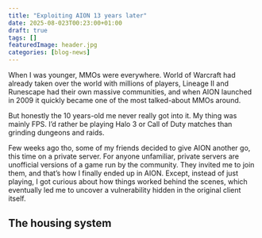 ```yaml
---
title: "Exploiting AION 13 years later"
date: 2025-08-023T00:23:00+01:00
draft: true
tags: []
featuredImage: header.jpg
categories: [blog-news]
---
```


When I was younger, MMOs were everywhere. World of Warcraft had already taken over the world with millions of players, Lineage II and Runescape had their own massive communities, and when AION launched in 2009 it quickly became one of the most talked-about MMOs around. 

But honestly the 10 years-old me never really got into it. My thing was mainly FPS. I’d rather be playing Halo 3 or Call of Duty matches than grinding dungeons and raids.

Few weeks ago tho, some of my friends decided to give AION another go, this time on a private server. 
For anyone unfamiliar, private servers are unofficial versions of a game run by the community. They invited me to join them, and that’s how I finally ended up in AION. Except, instead of just playing, I got curious about how things worked behind the scenes, which eventually led me to uncover a vulnerability hidden in the original client itself.

## The housing system


##